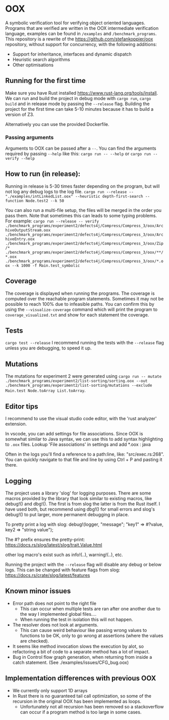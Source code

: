 # OOX
A symbolic verification tool for verifying object oriented languages. Programs that are verified are written in the OOX intermediate verification language, examples can be found in `/examples` and `/benchmark_programs`. This repository is a rewrite of the <https://github.com/stefankoppier/oox> repository, without support for concurrency, with the following additions:
- Support for inheritance, interfaces and dynamic dispatch
- Heuristic search algorithms
- Other optimisations

## Running for the first time
Make sure you have Rust installed <https://www.rust-lang.org/tools/install>.
We can run and build the project in debug mode with `cargo run`, `cargo build` and in release mode by passing the `--release` flag.
Building the project for the first time can take 5-10 minutes because it has to build a version of Z3.

Alternatively you can use the provided Dockerfile.

### Passing arguments
Arguments to OOX can be passed after a `--`.
You can find the arguments required by passing `--help` like this:
`cargo run -- --help` or  `cargo run -- verify --help`


## How to run (in release):
Running in release is 5-30 times faster depending on the program, but will not log any debug logs to the log file.
`cargo run --release -- "./examples/intLinkedList.oox" --heuristic depth-first-search --function Node.test2 --k 50`

You can also run a multi-file setup, the files will be merged in the order you pass them. Note that sometimes this can leads to some typing problems. For example:
`cargo run --release -- verify ./benchmark_programs/experiment2/defects4j/Compress/Compress_3/oox/ArchiveOutputStream.oox ./benchmark_programs/experiment2/defects4j/Compress/Compress_3/oox/ArchiveEntry.oox ./benchmark_programs/experiment2/defects4j/Compress/Compress_3/oox/Zip/* ./benchmark_programs/experiment2/defects4j/Compress/Compress_3/oox/**/*.oox ./benchmark_programs/experiment2/defects4j/Compress/Compress_3/oox/*.oox --k 1000 -f Main.test_symbolic`

## Coverage
The coverage is displayed when running the programs. The coverage is computed over the reachable program statements. Sometimes it may not be possible to reach 100% due to infeasible paths. 
You can confirm this by using the `--visualize-coverage` command which will print the program to `coverage_visualized.txt` and show for each statement the coverage.

## Tests
`cargo test --release`
I recommend running the tests with the `--release` flag unless you are debugging, to speed it up.

## Mutations
The mutations for experiment 2 were generated using
`cargo run -- mutate ./benchmark_programs/experiment2/list-sorting/sorting.oox --out ./benchmark_programs/experiment2/list-sorting/mutations --exclude Main.test Node.toArray List.toArray`.


## Editor tips
I recommend to use the visual studio code editor, with the 'rust analyzer' extension.

In vscode, you can add settings for file associations. Since OOX is somewhat similar to Java syntax, we can use this to add syntax highlighting to `.oox` files.
Lookup 'File associations' in settings and add *.oox : java

Often in the logs you'll find a reference to a path:line, like:  "src/exec.rs:268". You can quickly navigate to that file and line by using Ctrl + P and pasting it there.

## Logging
The project uses a library 'slog' for logging purposes.
There are some macros provided by the library that look similar to existing macros, like debug!() and dbg!(). 
The first is from slog the latter is from the Rust itself. I have used both, but recommend using dbg!() for small errors and slog's debug!() to put larger, more permanent debugging in place.

To pretty print a log with slog: 
debug!(logger, "message"; "key1" => #?value, key2 => "string value");

The #? prefix ensures the pretty-print: 
https://docs.rs/slog/latest/slog/trait.Value.html

other log macro's exist such as info!(..), warning!(..), etc.


Running the project with the `--release` flag will disable any debug or below logs.
This can be changed with feature flags from slog: <https://docs.rs/crate/slog/latest/features>

## Known minor issues
- Error path does not point to the right file
    - This can occur when multiple tests are ran after one another due to the way I implemented global files....
    - When running the test in isolation this will not happen.
- The resolver does not look at arguments.
    - This can cause weird behaviour like passing wrong values to functions to be OK, only to go wrong at assertions (where the values are checked).
- It seems like method invocation slows the execution by alot, so refactoring a bit of code to a separate method has a lot of impact.
- Bug in Control flow graph generation, when returning from inside a catch statement. (See ./examples/issues/CFG_bug.oox)

## Implementation differences with previous OOX
- We currently only support 1D arrays
- In Rust there is no guaranteed tail call optimization, so some of the recursion in the original OOX has been implemented as loops. 
    - Unfortunately not all recursion has been removed so a stackoverflow can occur if a program method is too large in some cases.